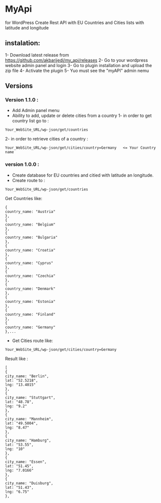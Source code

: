 # MyApi
for WordPress Create Rest API with EU Countries and Cities lists with latitude and longitude

## instalation:
1- Download latest release from https://github.com/akbarijedi/my_api/releases
2- Go to your wordpress website admin panel and login
3- Go to plugin installation and upload the zip file
4- Activate the plugin
5- Yuo must see the "myAPI" admin nemu

## Versions

### Version 1.1.0 :
- Add Admin panel menu
- Ability to add, update or delete cities from a country
1- in order to get country list go to :

```
Your_WebSite_URL/wp-json/get/countries 
```

2- in order to retrieve cities of a country :
```
Your_WebSite_URL/wp-json/get/cities/country=Germany   <= Your Country name
```
### version 1.0.0 :
- Create database for EU countries and citied with latitude an longitude.
- Create route to :
```
Your_WebSite_URL/wp-json/get/countries 
```
Get Countries like:
```
{
country_name: "Austria"
},
{
country_name: "Belgium"
},
{
country_name: "Bulgaria"
},
{
country_name: "Croatia"
},
{
country_name: "Cyprus"
},
{
country_name: "Czechia"
},
{
country_name: "Denmark"
},
{
country_name: "Estonia"
},
{
country_name: "Finland"
},
{
country_name: "Germany"
},...
```
- Get Cities route like:
```
Your_WebSite_URL/wp-json/get/cities/country=Germany
```
Result like :
```
[
{
city_name: "Berlin",
lat: "52.5218",
lng: "13.4015"
},
{
city_name: "Stuttgart",
lat: "48.78",
lng: "9.2"
},
{
city_name: "Mannheim",
lat: "49.5004",
lng: "8.47"
},
{
city_name: "Hamburg",
lat: "53.55",
lng: "10"
},
{
city_name: "Essen",
lat: "51.45",
lng: "7.0166"
},
{
city_name: "Duisburg",
lat: "51.43",
lng: "6.75"
},
```
